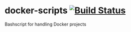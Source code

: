 # docker-scripts [![Build Status](https://travis-ci.com/lewenhagen/docker-scripts.svg?branch=master)](https://travis-ci.com/lewenhagen/docker-scripts)
Bashscript for handling Docker projects
